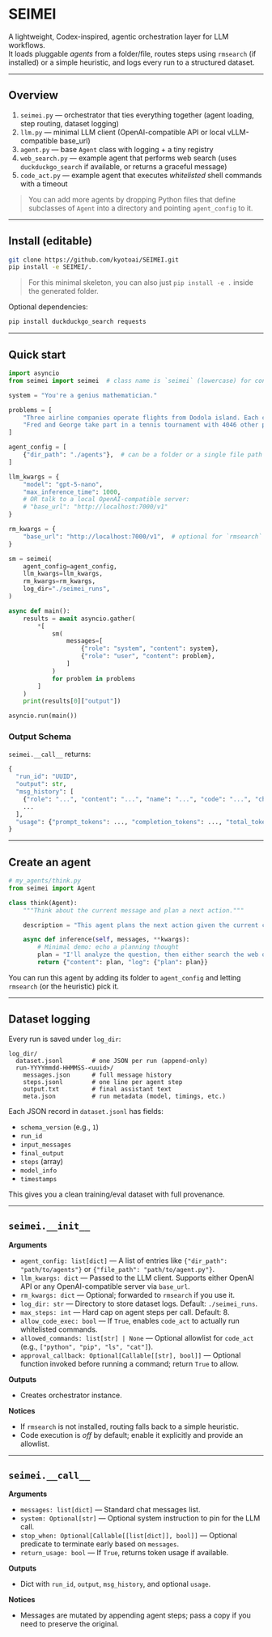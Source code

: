 # SEIMEI

A lightweight, Codex-inspired, agentic orchestration layer for LLM workflows.  
It loads pluggable *agents* from a folder/file, routes steps using `rmsearch` (if installed) or a simple heuristic, and logs every run to a structured dataset.

---

## Overview

1. `seimei.py` — orchestrator that ties everything together (agent loading, step routing, dataset logging)
2. `llm.py` — minimal LLM client (OpenAI-compatible API or local vLLM-compatible base_url)
3. `agent.py` — base `Agent` class with logging + a tiny registry
4. `web_search.py` — example agent that performs web search (uses `duckduckgo_search` if available, or returns a graceful message)
5. `code_act.py` — example agent that executes *whitelisted* shell commands with a timeout

> You can add more agents by dropping Python files that define subclasses of `Agent` into a directory and pointing `agent_config` to it.

---

## Install (editable)

```bash
git clone https://github.com/kyotoai/SEIMEI.git
pip install -e SEIMEI/.
```
> For this minimal skeleton, you can also just `pip install -e .` inside the generated folder.

Optional dependencies:
```bash
pip install duckduckgo_search requests
```

---

## Quick start

```python
import asyncio
from seimei import seimei  # class name is `seimei` (lowercase) for convenience

system = "You're a genius mathematician."

problems = [
    "Three airline companies operate flights from Dodola island. Each company has a different schedule of departures. The first company departs every 100 days, the second every 120 days and the third every 150 days. What is the greatest positive integer d for which it is true that there will be d consecutive days without a flight from Dodola island, regardless of the departure times of the various airlines?",
    "Fred and George take part in a tennis tournament with 4046 other players. In each round, the players are paired into 2024 matches. How many ways are there to arrange the first round such that Fred and George do not have to play each other?",
]

agent_config = [
    {"dir_path": "./agents"},  # can be a folder or a single file path
]

llm_kwargs = {
    "model": "gpt-5-nano",
    "max_inference_time": 1000,
    # OR talk to a local OpenAI-compatible server:
    # "base_url": "http://localhost:7000/v1"
}

rm_kwargs = {
    "base_url": "http://localhost:7000/v1",  # optional for `rmsearch` if you use it
}

sm = seimei(
    agent_config=agent_config,
    llm_kwargs=llm_kwargs,
    rm_kwargs=rm_kwargs,
    log_dir="./seimei_runs",
)

async def main():
    results = await asyncio.gather(
        *[
            sm(
                messages=[
                    {"role": "system", "content": system},
                    {"role": "user", "content": problem},
                ]
            )
            for problem in problems
        ]
    )
    print(results[0]["output"])

asyncio.run(main())
```

### Output Schema

`seimei.__call__` returns:
```python
{
  "run_id": "UUID",
  "output": str,
  "msg_history": [
    {"role": "...", "content": "...", "name": "...", "code": "...", "chosen_instructions": [...]},
    ...
  ],
  "usage": {"prompt_tokens": ..., "completion_tokens": ..., "total_tokens": ...},
}
```

---

## Create an agent

```python
# my_agents/think.py
from seimei import Agent

class think(Agent):
    """Think about the current message and plan a next action."""

    description = "This agent plans the next action given the current conversation state."

    async def inference(self, messages, **kwargs):
        # Minimal demo: echo a planning thought
        plan = "I'll analyze the question, then either search the web or compute, then answer."
        return {"content": plan, "log": {"plan": plan}}
```

You can run this agent by adding its folder to `agent_config` and letting `rmsearch` (or the heuristic) pick it.

---

## Dataset logging

Every run is saved under `log_dir`:
```
log_dir/
  dataset.jsonl        # one JSON per run (append-only)
  run-YYYYmmdd-HHMMSS-<uuid>/
    messages.json      # full message history
    steps.jsonl        # one line per agent step
    output.txt         # final assistant text
    meta.json          # run metadata (model, timings, etc.)
```

Each JSON record in `dataset.jsonl` has fields:
- `schema_version` (e.g., `1`)
- `run_id`
- `input_messages`
- `final_output`
- `steps` (array)
- `model_info`
- `timestamps`

This gives you a clean training/eval dataset with full provenance.

---

## `seimei.__init__`

**Arguments**
- `agent_config: list[dict]` — A list of entries like `{"dir_path": "path/to/agents"}` or `{"file_path": "path/to/agent.py"}`.
- `llm_kwargs: dict` — Passed to the LLM client. Supports either OpenAI API or any OpenAI-compatible server via `base_url`.
- `rm_kwargs: dict` — Optional; forwarded to `rmsearch` if you use it.
- `log_dir: str` — Directory to store dataset logs. Default: `./seimei_runs`.
- `max_steps: int` — Hard cap on agent steps per call. Default: 8.
- `allow_code_exec: bool` — If `True`, enables `code_act` to actually run whitelisted commands.
- `allowed_commands: list[str] | None` — Optional allowlist for `code_act` (e.g., `["python", "pip", "ls", "cat"]`).
- `approval_callback: Optional[Callable[[str], bool]]` — Optional function invoked before running a command; return `True` to allow.

**Outputs**
- Creates orchestrator instance.

**Notices**
- If `rmsearch` is not installed, routing falls back to a simple heuristic.
- Code execution is *off* by default; enable it explicitly and provide an allowlist.

---

## `seimei.__call__`

**Arguments**
- `messages: list[dict]` — Standard chat messages list.
- `system: Optional[str]` — Optional system instruction to pin for the LLM call.
- `stop_when: Optional[Callable[[list[dict]], bool]]` — Optional predicate to terminate early based on `messages`.
- `return_usage: bool` — If `True`, returns token usage if available.

**Outputs**
- Dict with `run_id`, `output`, `msg_history`, and optional `usage`.

**Notices**
- Messages are mutated by appending agent steps; pass a copy if you need to preserve the original.
